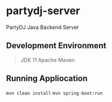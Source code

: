 # partydj-server
PartyDJ Java Backend Server

## Development Environment
> JDK 11
Apache Maven

## Running Appliocation
`mvn clean install`
`mvn spring-boot:run`

